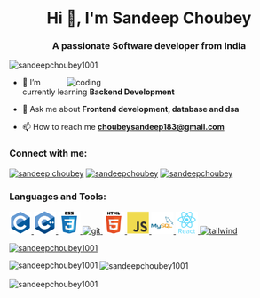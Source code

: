 <h1 align="center">Hi 👋, I'm Sandeep Choubey</h1>
<h3 align="center">A passionate Software developer from India</h3>

<p align="left"> <img src="https://komarev.com/ghpvc/?username=sandeepchoubey1001&label=Profile%20views&color=0e75b6&style=flat" alt="sandeepchoubey1001" /> </p>

<img align="right" alt="coding" width="400" src="https://user-images.githubusercontent.com/55389276/140866485-8fb1c876-9a8f-4d6a-98dc-08c4981eaf70.gif">

- 🌱 I’m currently learning **Backend Development**

- 💬 Ask me about **Frontend development, database and dsa**

- 📫 How to reach me **choubeysandeep183@gmail.com**

<h3 align="left">Connect with me:</h3>
<p align="left">
<a href="https://linkedin.com/in/sandeep choubey" target="blank"><img align="center" src="https://raw.githubusercontent.com/rahuldkjain/github-profile-readme-generator/master/src/images/icons/Social/linked-in-alt.svg" alt="sandeep choubey" height="30" width="40" /></a>
<a href="https://www.codechef.com/users/sandeepchoubey" target="blank"><img align="center" src="https://cdn.jsdelivr.net/npm/simple-icons@3.1.0/icons/codechef.svg" alt="sandeepchoubey" height="30" width="40"/></a>
<a href="https://www.leetcode.com/sandeepchoubey" target="blank"><img align="center" src="https://raw.githubusercontent.com/rahuldkjain/github-profile-readme-generator/master/src/images/icons/Social/leet-code.svg" alt="sandeepchoubey" height="30" width="40" /></a>
</p>


<h3 align="left">Languages and Tools:</h3>
<p align="left"> <a href="https://www.cprogramming.com/" target="_blank" rel="noreferrer"> <img src="https://raw.githubusercontent.com/devicons/devicon/master/icons/c/c-original.svg" alt="c" width="40" height="40"/> </a> <a href="https://www.w3schools.com/cpp/" target="_blank" rel="noreferrer"> <img src="https://raw.githubusercontent.com/devicons/devicon/master/icons/cplusplus/cplusplus-original.svg" alt="cplusplus" width="40" height="40"/> </a> <a href="https://www.w3schools.com/css/" target="_blank" rel="noreferrer"> <img src="https://raw.githubusercontent.com/devicons/devicon/master/icons/css3/css3-original-wordmark.svg" alt="css3" width="40" height="40"/> </a> <a href="https://git-scm.com/" target="_blank" rel="noreferrer"> <img src="https://www.vectorlogo.zone/logos/git-scm/git-scm-icon.svg" alt="git" width="40" height="40"/> </a> <a href="https://www.w3.org/html/" target="_blank" rel="noreferrer"> <img src="https://raw.githubusercontent.com/devicons/devicon/master/icons/html5/html5-original-wordmark.svg" alt="html5" width="40" height="40"/> </a> <a href="https://developer.mozilla.org/en-US/docs/Web/JavaScript" target="_blank" rel="noreferrer"> <img src="https://raw.githubusercontent.com/devicons/devicon/master/icons/javascript/javascript-original.svg" alt="javascript" width="40" height="40"/> </a> <a href="https://www.mysql.com/" target="_blank" rel="noreferrer"> <img src="https://raw.githubusercontent.com/devicons/devicon/master/icons/mysql/mysql-original-wordmark.svg" alt="mysql" width="40" height="40"/> </a> <a href="https://reactjs.org/" target="_blank" rel="noreferrer"> <img src="https://raw.githubusercontent.com/devicons/devicon/master/icons/react/react-original-wordmark.svg" alt="react" width="40" height="40"/> </a> <a href="https://tailwindcss.com/" target="_blank" rel="noreferrer"> <img src="https://www.vectorlogo.zone/logos/tailwindcss/tailwindcss-icon.svg" alt="tailwind" width="40" height="40"/> </a> </p>


<p align="left"> <a href="https://github.com/ryo-ma/github-profile-trophy"><img src="https://github-profile-trophy.vercel.app/?username=sandeepchoubey1001" alt="sandeepchoubey1001" /></a> </p>

<p><img align="left" src="https://github-readme-stats.vercel.app/api/top-langs?username=sandeepchoubey1001&show_icons=true&locale=en&layout=compact" alt="sandeepchoubey1001" /></p>

<p>&nbsp;<img align="center" src="https://github-readme-stats.vercel.app/api?username=sandeepchoubey1001&show_icons=true&locale=en" alt="sandeepchoubey1001" /></p>

<p><img align="center" src="https://github-readme-streak-stats.herokuapp.com/?user=sandeepchoubey1001&" alt="sandeepchoubey1001" /></p>
